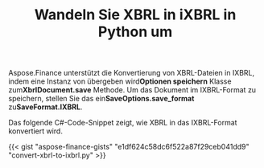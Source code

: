 ﻿---
title: Wandeln Sie XBRL in iXBRL in Python um
linktitle: Wandeln Sie XBRL in IXBRL um
type: docs
weight: 10
url: /de/python-net/convert-xbrl-to-ixbrl/
description: Python Finance Die Bibliothek API unterstützt die Konvertierung von XBRL-Dateien in iXBRL. Bitte beachten Sie den Code in diesem Artikel.
---
 Aspose.Finance unterstützt die Konvertierung von XBRL-Dateien in IXBRL, indem eine Instanz von übergeben wird**Optionen speichern** Klasse zum**XbrlDocument.save** Methode. Um das Dokument im IXBRL-Format zu speichern, stellen Sie das ein**SaveOptions.save_format** zu**SaveFormat.IXBRL**.

Das folgende C#-Code-Snippet zeigt, wie XBRL in das IXBRL-Format konvertiert wird.

{{< gist "aspose-finance-gists" "e1df624c58dc6f522a87f29ceb041dd9" "convert-xbrl-to-ixbrl.py" >}}
